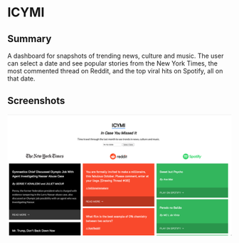 # ICYMI

## Summary

A dashboard for snapshots of trending news, culture and music. The user can select a date and see popular stories from the New York Times, the most commented thread on Reddit, and the top viral hits on Spotify, all on that date.

## Screenshots

![Home/Results page screenshot](screenshots/results.png "Search Results")


